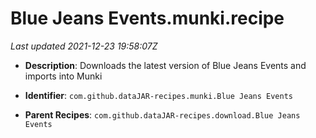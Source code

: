 # Blue Jeans Events.munki.recipe

_Last updated 2021-12-23 19:58:07Z_

- **Description**: Downloads the latest version of Blue Jeans Events and imports into Munki

- **Identifier**: `com.github.dataJAR-recipes.munki.Blue Jeans Events`

- **Parent Recipes**: `com.github.dataJAR-recipes.download.Blue Jeans Events`